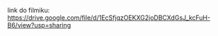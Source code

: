 link do filmiku: https://drive.google.com/file/d/1EcSfjqzOEKXG2joDBCXdGsJ_kcFuH-B6/view?usp=sharing <br>



